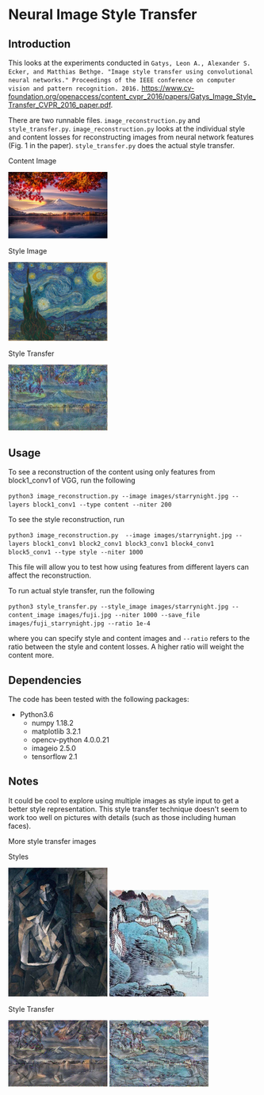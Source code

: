 # Neural Image Style Transfer

## Introduction
This looks at the experiments conducted in `Gatys, Leon A., Alexander S. Ecker, and Matthias Bethge. "Image style transfer using convolutional neural networks." Proceedings of the IEEE conference on computer vision and pattern recognition. 2016.` https://www.cv-foundation.org/openaccess/content_cvpr_2016/papers/Gatys_Image_Style_Transfer_CVPR_2016_paper.pdf.

There are two runnable files. `image_reconstruction.py` and `style_transfer.py`.
`image_reconstruction.py` looks at the individual style and content losses for reconstructing images from neural network features (Fig. 1 in the paper). `style_transfer.py` does the actual style transfer.


Content Image

<img src="images/fuji.jpg" width="200">

Style Image

<img src="images/starrynight.jpg" width="200">

Style Transfer

<img src="images/fuji_starrynight.jpg" width="200">


## Usage
To see a reconstruction of the content using only features from block1_conv1 of VGG, run the following

`python3 image_reconstruction.py --image images/starrynight.jpg --layers block1_conv1 --type content --niter 200`

To see the style reconstruction, run

`python3 image_reconstruction.py  --image images/starrynight.jpg --layers block1_conv1 block2_conv1 block3_conv1 block4_conv1 block5_conv1 --type style --niter 1000`

This file will allow you to test how using features from different layers can affect the reconstruction.

To run actual style transfer, run the following

`python3 style_transfer.py --style_image images/starrynight.jpg --content_image images/fuji.jpg --niter 1000 --save_file images/fuji_starrynight.jpg --ratio 1e-4`

where you can specify style and content images and `--ratio` refers to the ratio between the style and content losses. A higher ratio will weight the content more.


## Dependencies 
The code has been tested with the following packages:

* Python3.6
  * numpy 1.18.2
  * matplotlib 3.2.1
  * opencv-python 4.0.0.21  
  * imageio 2.5.0
  * tensorflow 2.1



## Notes
It could be cool to explore using multiple images as style input to get a better style representation. This style transfer technique doesn't seem to work too well on pictures with details (such as those including human faces).


More style transfer images

Styles

<img src="images/picasso.jpg" width="200">

<img src="images/shanshui.jpg" width="200">

Style Transfer

<img src="images/fuji_picasso.jpg" width="200">

<img src="images/fuji_shanshui.jpg" width="200">

